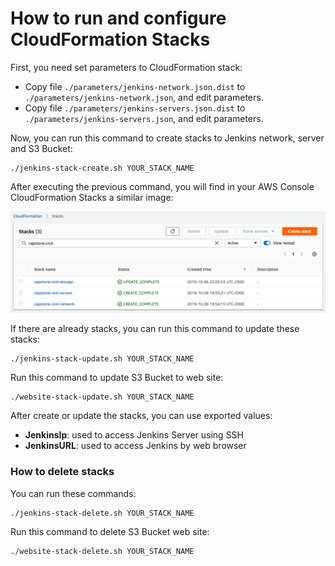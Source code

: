 # How to run and configure CloudFormation Stacks

First, you need set parameters to CloudFormation stack:

* Copy file `./parameters/jenkins-network.json.dist` to `./parameters/jenkins-network.json`, and edit parameters.
* Copy file `./parameters/jenkins-servers.json.dist` to `./parameters/jenkins-servers.json`, and edit parameters.

Now, you can run this command to create stacks to Jenkins network, server and S3 Bucket:

```
./jenkins-stack-create.sh YOUR_STACK_NAME
```

After executing the previous command, you will find in your AWS Console CloudFormation Stacks a similar image:

![alt cloudformation](./docs/images/aws-cloud-formation-stacks.png)

If there are already stacks, you can run this command to update these stacks:

```
./jenkins-stack-update.sh YOUR_STACK_NAME
```

Run this command to update S3 Bucket to web site:

```
./website-stack-update.sh YOUR_STACK_NAME
```

After create or update the stacks, you can use exported values:

* **JenkinsIp**: used to access Jenkins Server using SSH
* **JenkinsURL**: used to access Jenkins by web browser

### How to delete stacks

You can run these commands:

```
./jenkins-stack-delete.sh YOUR_STACK_NAME
```

Run this command to delete S3 Bucket web site:

```
./website-stack-delete.sh YOUR_STACK_NAME
```